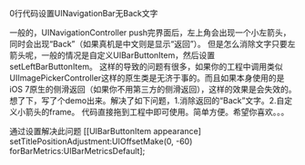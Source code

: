 0行代码设置UINavigationBar无Back文字   

一般的，UINavigationController push完界面后，左上角会出现一个小左箭头，同时会出现“Back”（如果真机是中文则是显示“返回”）。
但是怎么消除文字只要左箭头呢，一般的情况是自定义UIBarButtonItem，然后设置setLeftBarButtonItem。
这样的导致的问题有很多，如果你的工程中调用类似UIImagePickerController这样的原生类是无济于事的。而且如果本身使用的是iOS 7原生的侧滑返回（如果你不用第三方的侧滑返回），这样的效果是会失效的。
想了下，写了个demo出来。解决了如下问题，1.消除返回的“Back”文字。2.自定义小箭头的frame。
代码直接拖到工程中即可使用。简单方便。希望你喜欢。。。


通过设置解决此问题
[[UIBarButtonItem appearance] setTitlePositionAdjustment:UIOffsetMake(0, -60) forBarMetrics:UIBarMetricsDefault];
